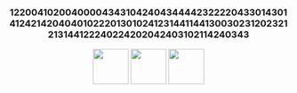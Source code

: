 <h3 align="center">122004102004000043431042404344442322220433014301412421420404010222013010241231441144130030231202321213144122240224202042403102114240343</h3> 
<div align="center"><img src="https://img.icons8.com/?size=100&id=40670&format=png&color=000000" height="64"/>
<img src="https://img.icons8.com/?size=100&id=40669&format=png&color=000000" height="64"/>
<img src="https://img.icons8.com/?size=100&id=13441&format=png&color=000000" height="64"/></div>

